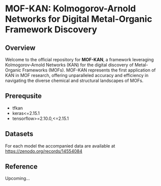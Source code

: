 # MOF-KAN: Kolmogorov-Arnold Networks for Digital Metal-Organic Framework Discovery

## Overview
Welcome to the official repository for **MOF-KAN**, a framework leveraging Kolmogorov-Arnold Networks (KAN) for the digital discovery of Metal-Organic Frameworks (MOFs). 
MOF-KAN represents the first application of KAN in MOF research, offering unparalleled accuracy and efficiency in navigating the diverse chemical and structural landscapes of MOFs. 

## Prerequsite
- tfkan
- keras<=2.15.1
- tensorflow>=2.10.0,<=2.15.1

## Datasets
For each model the accompanied data are available at https://zenodo.org/records/14554084

## Reference
Upcoming...
